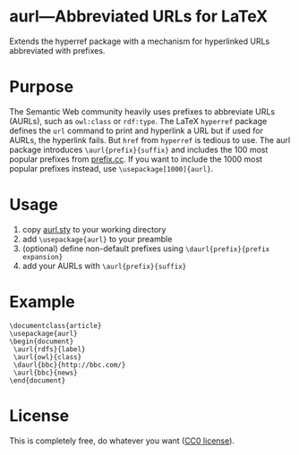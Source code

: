 # aurl&mdash;Abbreviated URLs for LaTeX
Extends the hyperref package with a mechanism for hyperlinked URLs abbreviated with prefixes. 

# Purpose
The Semantic Web community heavily uses prefixes to abbreviate URLs (AURLs), such as `owl:class` or `rdf:type`.
The LaTeX `hyperref` package defines the `url` command to print and hyperlink a URL but if used for AURLs, the hyperlink fails.
But `href` from `hyperref` is tedious to use.
The aurl package introduces `\aurl{prefix}{suffix}` and includes the 100 most popular prefixes from [prefix.cc](http://prefix.cc).
If you want to include the 1000 most popular prefixes instead, use `\usepackage[1000]{aurl}`.

# Usage
1. copy [aurl.sty](https://raw.githubusercontent.com/KonradHoeffner/latex/master/aurl/aurl.sty) to your working directory
2. add `\usepackage{aurl}` to your preamble
4. (optional)  define non-default prefixes using `\daurl{prefix}{prefix expansion}`
3. add your AURLs with `\aurl{prefix}{suffix}`

# Example
	\documentclass{article}
	\usepackage{aurl}
	\begin{document}
	 \aurl{rdfs}{label}
	 \aurl{owl}{class}
	 \daurl{bbc}{http://bbc.com/}
	 \aurl{bbc}{news}
	\end{document}

# License
This is completely free, do whatever you want ([CC0 license](http://creativecommons.org/publicdomain/zero/1.0/)).
